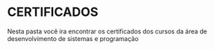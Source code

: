 # **CERTIFICADOS**
Nesta pasta você ira encontrar os certificados dos cursos da área de desenvolvimento de sistemas e programação
